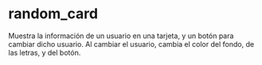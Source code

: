 # random_card
Muestra la información de un usuario en una tarjeta, y un botón para cambiar dicho usuario. Al cambiar el usuario, cambia el color del fondo, de las letras, y del botón.
